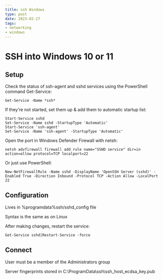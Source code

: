```yaml
---
title: ssh Windows
type: post
date: 2023-02-27
tags: 
- networking
- windows
---
```


# SSH into Windows 10 or 11

## Setup

Check the status of ssh-agent and sshd services using the PowerShell command Get-Service:

`Get-Service -Name *ssh*`

If they're not started, set them up & add them to automatic startup list:

```
Start-Service sshd
Set-Service -Name sshd -StartupType 'Automatic'
Start-Service 'ssh-agent'
Set-Service -Name 'ssh-agent' -StartupType 'Automatic'
```

Open the port in Windows Defender Firewall with netsh:

`netsh advfirewall firewall add rule name="SSHD service" dir=in action=allow protocol=TCP localport=22`

Or just use PowerShell:

`New-NetFirewallRule -Name sshd -DisplayName 'OpenSSH Server (sshd)' -Enabled True -Direction Inbound -Protocol TCP -Action Allow -LocalPort 22`

## Configuration

Lives in %programdata%ssh/sshd_config file

Syntax is the same as on Linux

After making changes, restart the service:

`Get-Service sshd|Restart-Service -force`

## Connect

User must be a member of the Administrators group

Server fingerprints stored in C:\ProgramData\ssh\ssh_host_ecdsa_key.pub





